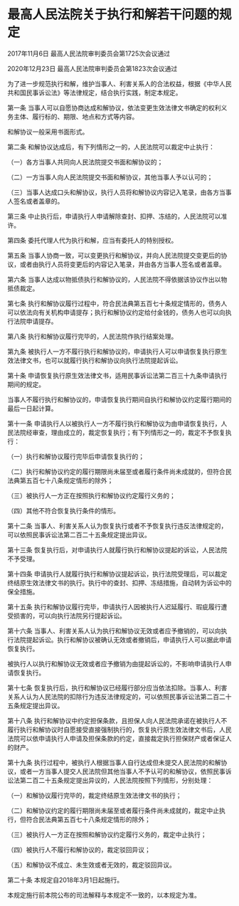 # 最高人民法院关于执行和解若干问题的规定

2017年11月6日 最高人民法院审判委员会第1725次会议通过

2020年12月23日 最高人民法院审判委员会第1823次会议通过



为了进一步规范执行和解，维护当事人、利害关系人的合法权益，根据《中华人民共和国民事诉讼法》等法律规定，结合执行实践，制定本规定。

第一条 当事人可以自愿协商达成和解协议，依法变更生效法律文书确定的权利义务主体、履行标的、期限、地点和方式等内容。

和解协议一般采用书面形式。

第二条 和解协议达成后，有下列情形之一的，人民法院可以裁定中止执行：

（一）各方当事人共同向人民法院提交书面和解协议的；

（二）一方当事人向人民法院提交书面和解协议，其他当事人予以认可的；

（三）当事人达成口头和解协议，执行人员将和解协议内容记入笔录，由各方当事人签名或者盖章的。

第三条 中止执行后，申请执行人申请解除查封、扣押、冻结的，人民法院可以准许。

第四条 委托代理人代为执行和解，应当有委托人的特别授权。

第五条 当事人协商一致，可以变更执行和解协议，并向人民法院提交变更后的协议，或者由执行人员将变更后的内容记入笔录，并由各方当事人签名或者盖章。

第六条 当事人达成以物抵债执行和解协议的，人民法院不得依据该协议作出以物抵债裁定。

第七条 执行和解协议履行过程中，符合民法典第五百七十条规定情形的，债务人可以依法向有关机构申请提存；执行和解协议约定给付金钱的，债务人也可以向执行法院申请提存。

第八条 执行和解协议履行完毕的，人民法院作执行结案处理。

第九条 被执行人一方不履行执行和解协议的，申请执行人可以申请恢复执行原生效法律文书，也可以就履行执行和解协议向执行法院提起诉讼。

第十条 申请恢复执行原生效法律文书，适用民事诉讼法第二百三十九条申请执行期间的规定。

当事人不履行执行和解协议的，申请恢复执行期间自执行和解协议约定履行期间的最后一日起计算。

第十一条 申请执行人以被执行人一方不履行执行和解协议为由申请恢复执行，人民法院经审查，理由成立的，裁定恢复执行；有下列情形之一的，裁定不予恢复执行：

（一）执行和解协议履行完毕后申请恢复执行的；

（二）执行和解协议约定的履行期限尚未届至或者履行条件尚未成就的，但符合民法典第五百七十八条规定情形的除外；

（三）被执行人一方正在按照执行和解协议约定履行义务的；

（四）其他不符合恢复执行条件的情形。

第十二条 当事人、利害关系人认为恢复执行或者不予恢复执行违反法律规定的，可以依照民事诉讼法第二百二十五条规定提出异议。

第十三条 恢复执行后，对申请执行人就履行执行和解协议提起的诉讼，人民法院不予受理。

第十四条 申请执行人就履行执行和解协议提起诉讼，执行法院受理后，可以裁定终结原生效法律文书的执行。执行中的查封、扣押、冻结措施，自动转为诉讼中的保全措施。

第十五条 执行和解协议履行完毕，申请执行人因被执行人迟延履行、瑕疵履行遭受损害的，可以向执行法院另行提起诉讼。

第十六条 当事人、利害关系人认为执行和解协议无效或者应予撤销的，可以向执行法院提起诉讼。执行和解协议被确认无效或者撤销后，申请执行人可以据此申请恢复执行。

被执行人以执行和解协议无效或者应予撤销为由提起诉讼的，不影响申请执行人申请恢复执行。

第十七条 恢复执行后，执行和解协议已经履行部分应当依法扣除。当事人、利害关系人认为人民法院的扣除行为违反法律规定的，可以依照民事诉讼法第二百二十五条规定提出异议。

第十八条 执行和解协议中约定担保条款，且担保人向人民法院承诺在被执行人不履行执行和解协议时自愿接受直接强制执行的，恢复执行原生效法律文书后，人民法院可以依申请执行人申请及担保条款的约定，直接裁定执行担保财产或者保证人的财产。

第十九条 执行过程中，被执行人根据当事人自行达成但未提交人民法院的和解协议，或者一方当事人提交人民法院但其他当事人不予认可的和解协议，依照民事诉讼法第二百二十五条规定提出异议的，人民法院按照下列情形，分别处理：

（一）和解协议履行完毕的，裁定终结原生效法律文书的执行；

（二）和解协议约定的履行期限尚未届至或者履行条件尚未成就的，裁定中止执行，但符合民法典第五百七十八条规定情形的除外；

（三）被执行人一方正在按照和解协议约定履行义务的，裁定中止执行；

（四）被执行人不履行和解协议的，裁定驳回异议；

（五）和解协议不成立、未生效或者无效的，裁定驳回异议。

第二十条 本规定自2018年3月1日起施行。

本规定施行前本院公布的司法解释与本规定不一致的，以本规定为准。